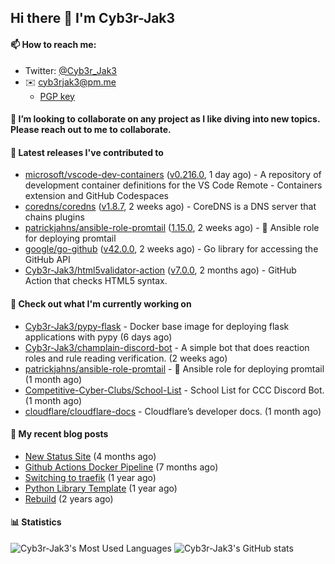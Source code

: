 ## Hi there 👋 I'm Cyb3r-Jak3

#### 📫 How to reach me:
  - Twitter: [@Cyb3r_Jak3](https://twitter.com/Cyb3r_Jak3)
  - ✉️ cyb3rjak3@pm.me
    - [PGP key](https://gist.githubusercontent.com/Cyb3r-Jak3/d1068b61b50239b171faf018a0269f67/raw/b876db002e6b0630795382c0b9134771ffa5fe3a/cyb3rjak3@pm.me.asc)


#### 👯 I’m looking to collaborate on any project as I like diving into new topics. Please reach out to me to collaborate.


#### 🔭 Latest releases I've contributed to

- [microsoft/vscode-dev-containers](https://github.com/microsoft/vscode-dev-containers) ([v0.216.0](https://github.com/microsoft/vscode-dev-containers/releases/tag/v0.216.0), 1 day ago) - A repository of development container definitions for the VS Code Remote - Containers extension and GitHub Codespaces
- [coredns/coredns](https://github.com/coredns/coredns) ([v1.8.7](https://github.com/coredns/coredns/releases/tag/v1.8.7), 2 weeks ago) - CoreDNS is a DNS server that chains plugins
- [patrickjahns/ansible-role-promtail](https://github.com/patrickjahns/ansible-role-promtail) ([1.15.0](https://github.com/patrickjahns/ansible-role-promtail/releases/tag/1.15.0), 2 weeks ago) - 🔧 Ansible role for deploying promtail
- [google/go-github](https://github.com/google/go-github) ([v42.0.0](https://github.com/google/go-github/releases/tag/v42.0.0), 2 weeks ago) - Go library for accessing the GitHub API
- [Cyb3r-Jak3/html5validator-action](https://github.com/Cyb3r-Jak3/html5validator-action) ([v7.0.0](https://github.com/Cyb3r-Jak3/html5validator-action/releases/tag/v7.0.0), 2 months ago) - GitHub Action that checks HTML5 syntax.

#### 👷 Check out what I'm currently working on

- [Cyb3r-Jak3/pypy-flask](https://github.com/Cyb3r-Jak3/pypy-flask) - Docker base image for deploying flask applications with pypy (6 days ago)
- [Cyb3r-Jak3/champlain-discord-bot](https://github.com/Cyb3r-Jak3/champlain-discord-bot) - A simple bot that does reaction roles and rule reading verification.  (2 weeks ago)
- [patrickjahns/ansible-role-promtail](https://github.com/patrickjahns/ansible-role-promtail) - 🔧 Ansible role for deploying promtail (1 month ago)
- [Competitive-Cyber-Clubs/School-List](https://github.com/Competitive-Cyber-Clubs/School-List) - School List for CCC Discord Bot. (1 month ago)
- [cloudflare/cloudflare-docs](https://github.com/cloudflare/cloudflare-docs) - Cloudflare’s developer docs. (1 month ago)

#### 📜 My recent blog posts

- [New Status Site](https://blog.cyberjake.xyz/New-Status-Site/) (4 months ago)
- [Github Actions Docker Pipeline](https://blog.cyberjake.xyz/Github-Action-Docker/) (7 months ago)
- [Switching to traefik](https://blog.cyberjake.xyz/Traefik/) (1 year ago)
- [Python Library Template](https://blog.cyberjake.xyz/Python-Template/) (1 year ago)
- [Rebuild](https://blog.cyberjake.xyz/Rebuild/) (2 years ago)


#### 📊 Statistics
![Cyb3r-Jak3's Most Used Languages](https://github-readme-stats.vercel.app/api/top-langs/?username=Cyb3r-Jak3&theme=cobalt&hide=css,html,scss)
![Cyb3r-Jak3's GitHub stats](https://github-readme-stats.vercel.app/api?username=Cyb3r-Jak3&count_private=true&show_icons=true&theme=cobalt&line_height=40)
